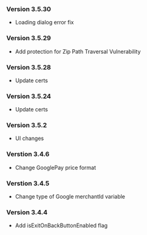 ### Version 3.5.30
- Loading dialog error fix

### Version 3.5.29
- Add protection for Zip Path Traversal Vulnerability

### Version 3.5.28
- Update certs

### Version 3.5.24
- Update certs

### Version 3.5.2
- UI changes

### Verstion 3.4.6
- Change GooglePay price format

### Verstion 3.4.5
- Change type of Google merchantId variable

### Version 3.4.4
- Add isExitOnBackButtonEnabled flag
